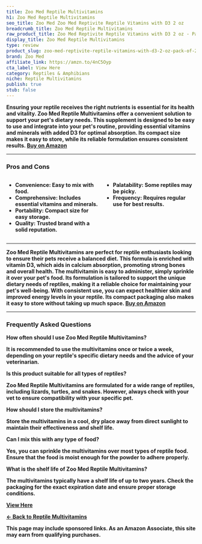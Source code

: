 ```yaml
---
title: Zoo Med Reptile Multivitamins
h1: Zoo Med Reptile Multivitamins
seo_title: Zoo Med Zoo Med Reptivite Reptile Vitamins with D3 2 oz
breadcrumb_title: Zoo Med Reptile Multivitamins
raw_product_title: Zoo Med Reptivite Reptile Vitamins with D3 2 oz - Pack of 2
display_title: Zoo Med Reptile Multivitamins
type: review
product_slug: zoo-med-reptivite-reptile-vitamins-with-d3-2-oz-pack-of-2
brand: Zoo Med
affiliate_link: https://amzn.to/4nC5Oyp
cta_label: View Here
category: Reptiles & Amphibians
niche: Reptile Multivitamins
publish: true
stub: false
---
```


<div id="intro" class="full-width">
  <p><strong>Ensuring your reptile receives the right nutrients is essential for its health and vitality. Zoo Med Reptile Multivitamins offer a convenient solution to support your pet's dietary needs. This supplement is designed to be easy to use and integrate into your pet's routine, providing essential vitamins and minerals with added D3 for optimal absorption. Its compact size makes it easy to store, while its reliable formulation ensures consistent results. <a href="https://amzn.to/4nC5Oyp" rel="nofollow sponsored noopener" target="_blank"><strong>Buy on Amazon</strong></a></p>
</div>

<hr />
<h3 id="pros-cons">Pros and Cons</h3>
<div class="pc-grid" style="display:grid;grid-template-columns:1fr 1fr;gap:16px;">
  <ul>
    <li><strong>Convenience:</strong> Easy to mix with food.</li>
    <li><strong>Comprehensive:</strong> Includes essential vitamins and minerals.</li>
    <li><strong>Portability:</strong> Compact size for easy storage.</li>
    <li><strong>Quality:</strong> Trusted brand with a solid reputation.</li>
  </ul>
  <ul>
    <li><strong>Palatability:</strong> Some reptiles may be picky.</li>
    <li><strong>Frequency:</strong> Requires regular use for best results.</li>
  </ul>
</div>
<hr />

<div class="full-width">
  <p>Zoo Med Reptile Multivitamins are perfect for reptile enthusiasts looking to ensure their pets receive a balanced diet. This formula is enriched with vitamin D3, which aids in calcium absorption, promoting strong bones and overall health. The multivitamin is easy to administer, simply sprinkle it over your pet's food. Its formulation is tailored to support the unique dietary needs of reptiles, making it a reliable choice for maintaining your pet's well-being. With consistent use, you can expect healthier skin and improved energy levels in your reptile. Its compact packaging also makes it easy to store without taking up much space. <a href="https://amzn.to/4nC5Oyp" rel="nofollow sponsored noopener" target="_blank"><strong>Buy on Amazon</strong></a></p>
</div>

<hr />
<h3 id="faqs">Frequently Asked Questions</h3>

<p><strong>How often should I use Zoo Med Reptile Multivitamins?</strong></p>
<p>It is recommended to use the multivitamins once or twice a week, depending on your reptile's specific dietary needs and the advice of your veterinarian.</p>

<p><strong>Is this product suitable for all types of reptiles?</strong></p>
<p>Zoo Med Reptile Multivitamins are formulated for a wide range of reptiles, including lizards, turtles, and snakes. However, always check with your vet to ensure compatibility with your specific pet.</p>

<p><strong>How should I store the multivitamins?</strong></p>
<p>Store the multivitamins in a cool, dry place away from direct sunlight to maintain their effectiveness and shelf life.</p>

<p><strong>Can I mix this with any type of food?</strong></p>
<p>Yes, you can sprinkle the multivitamins over most types of reptile food. Ensure that the food is moist enough for the powder to adhere properly.</p>

<p><strong>What is the shelf life of Zoo Med Reptile Multivitamins?</strong></p>
<p>The multivitamins typically have a shelf life of up to two years. Check the packaging for the exact expiration date and ensure proper storage conditions.</p>
<p><a class="btn" href="https://amzn.to/4nC5Oyp" target="_blank" rel="nofollow sponsored noopener">View Here</a></p>
<p><a href="/roundups/reptiles-amphibians/reptile-multivitamins/">← Back to Reptile Multivitamins</a></p>
<aside class="disclosure">This page may include sponsored links. As an Amazon Associate, this site may earn from qualifying purchases.</aside>
